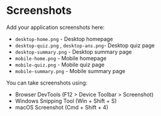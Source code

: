 # Screenshots

Add your application screenshots here:

- `desktop-home.png` - Desktop homepage
- `desktop-quiz.png` , `desktop-ans.png`- Desktop quiz page
- `desktop-summary.png` - Desktop summary page
- `mobile-home.png` - Mobile homepage
- `mobile-quiz.png` - Mobile quiz page
- `mobile-summary.png` - Mobile summary page

You can take screenshots using:
- Browser DevTools (F12 > Device Toolbar > Screenshot)
- Windows Snipping Tool (Win + Shift + S)
- macOS Screenshot (Cmd + Shift + 4)
